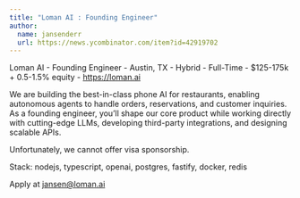 ```yaml
---
title: "Loman AI : Founding Engineer"
author:
  name: jansenderr
  url: https://news.ycombinator.com/item?id=42919702
---
```

Loman AI - Founding Engineer - Austin, TX - Hybrid - Full-Time - $125-175k + 0.5-1.5% equity - <a href="https:&#x2F;&#x2F;loman.ai" rel="nofollow">https:&#x2F;&#x2F;loman.ai</a>

We are building the best-in-class phone AI for restaurants, enabling autonomous agents to handle orders, reservations, and customer inquiries.
As a founding engineer, you’ll shape our core product while working directly with cutting-edge LLMs, developing third-party integrations, and designing scalable APIs.

Unfortunately, we cannot offer visa sponsorship.

Stack: nodejs, typescript, openai, postgres, fastify, docker, redis

Apply at jansen@loman.ai
<JobApplication />
